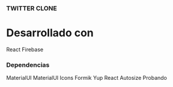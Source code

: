 ### TWITTER CLONE

# Desarrollado con

React
Firebase 

### Dependencias
MaterialUI
MaterialUI Icons
Formik
Yup
React Autosize
Probando

